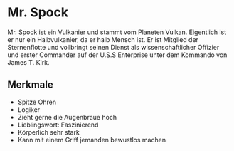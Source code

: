 # Mr. Spock
Mr. Spock ist ein Vulkanier und stammt vom Planeten Vulkan. Eigentlich ist er nur ein Halbvulkanier, da er halb Mensch ist. Er ist Mitglied der Sternenflotte und vollbringt seinen Dienst als wissenschaftlicher Offizier und erster Commander auf der U.S.S Enterprise unter dem Kommando von James T. Kirk.

## Merkmale
* Spitze Ohren
* Logiker
* Zieht gerne die Augenbraue hoch
* Lieblingswort: Faszinierend
* Körperlich sehr stark
* Kann mit einem Griff jemanden bewustlos machen